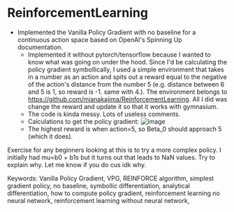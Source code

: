 # ReinforcementLearning

- Implemented the Vanilla Policy Gradient with no baseline for a continuous action space based on OpenAI's Spinning Up documentation. 
  - Implemented it without pytorch/tensorflow because I wanted to know what was going on under the hood. Since I'd be calculating the policy gradient symbollically, I used a simple environment that takes in a number as an action and spits out a reward equal to the negative of the action's distance from the number 5 (e.g. distance between 6 and 5 is 1, so reward is -1. same with 4.). The environment belongs to https://github.com/mianakajima/ReinforcementLearning. All I did was change the reward and update it so that it works with gymnasium.
  - The code is kinda messy. Lots of useless comments.
  - Calculations to get the policy gradient:
![image](https://github.com/user-attachments/assets/949ecce1-be88-446a-8531-15b70c4fed03)
  - The highest reward is when action=5, so Beta_0 should approach 5 (which it does).

Exercise for any beginners looking at this is to try a more complex policy. I initially had mu=b0 + b1s but it turns out that leads to NaN values. Try to explain why. Let me know if you do cus idk why.


Keywords: Vanilla Policy Gradient, VPG, REINFORCE algorithm, simplest gradient policy, no baseline, symbollic differentiation, analytical differentiation, how to compute policy gradient, reinforcement learning no neural network, reinforcement learning without neural network,
